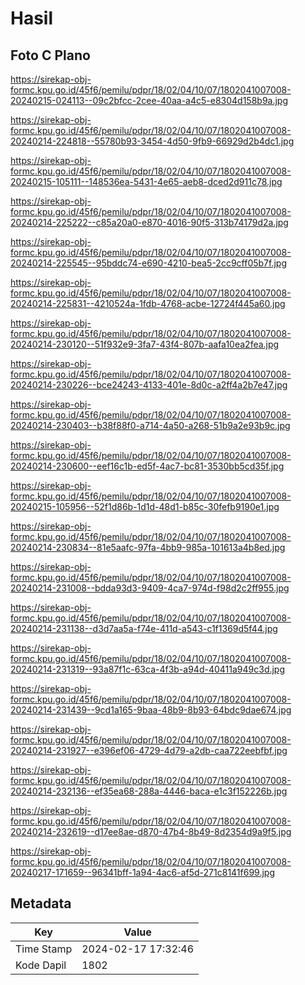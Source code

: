 # Hasil

## Foto C Plano

https://sirekap-obj-formc.kpu.go.id/45f6/pemilu/pdpr/18/02/04/10/07/1802041007008-20240215-024113--09c2bfcc-2cee-40aa-a4c5-e8304d158b9a.jpg

https://sirekap-obj-formc.kpu.go.id/45f6/pemilu/pdpr/18/02/04/10/07/1802041007008-20240214-224818--55780b93-3454-4d50-9fb9-66929d2b4dc1.jpg

https://sirekap-obj-formc.kpu.go.id/45f6/pemilu/pdpr/18/02/04/10/07/1802041007008-20240215-105111--148536ea-5431-4e65-aeb8-dced2d911c78.jpg

https://sirekap-obj-formc.kpu.go.id/45f6/pemilu/pdpr/18/02/04/10/07/1802041007008-20240214-225222--c85a20a0-e870-4016-90f5-313b74179d2a.jpg

https://sirekap-obj-formc.kpu.go.id/45f6/pemilu/pdpr/18/02/04/10/07/1802041007008-20240214-225545--95bddc74-e690-4210-bea5-2cc9cff05b7f.jpg

https://sirekap-obj-formc.kpu.go.id/45f6/pemilu/pdpr/18/02/04/10/07/1802041007008-20240214-225831--4210524a-1fdb-4768-acbe-12724f445a60.jpg

https://sirekap-obj-formc.kpu.go.id/45f6/pemilu/pdpr/18/02/04/10/07/1802041007008-20240214-230120--51f932e9-3fa7-43f4-807b-aafa10ea2fea.jpg

https://sirekap-obj-formc.kpu.go.id/45f6/pemilu/pdpr/18/02/04/10/07/1802041007008-20240214-230226--bce24243-4133-401e-8d0c-a2ff4a2b7e47.jpg

https://sirekap-obj-formc.kpu.go.id/45f6/pemilu/pdpr/18/02/04/10/07/1802041007008-20240214-230403--b38f88f0-a714-4a50-a268-51b9a2e93b9c.jpg

https://sirekap-obj-formc.kpu.go.id/45f6/pemilu/pdpr/18/02/04/10/07/1802041007008-20240214-230600--eef16c1b-ed5f-4ac7-bc81-3530bb5cd35f.jpg

https://sirekap-obj-formc.kpu.go.id/45f6/pemilu/pdpr/18/02/04/10/07/1802041007008-20240215-105956--52f1d86b-1d1d-48d1-b85c-30fefb9190e1.jpg

https://sirekap-obj-formc.kpu.go.id/45f6/pemilu/pdpr/18/02/04/10/07/1802041007008-20240214-230834--81e5aafc-97fa-4bb9-985a-101613a4b8ed.jpg

https://sirekap-obj-formc.kpu.go.id/45f6/pemilu/pdpr/18/02/04/10/07/1802041007008-20240214-231008--bdda93d3-9409-4ca7-974d-f98d2c2ff955.jpg

https://sirekap-obj-formc.kpu.go.id/45f6/pemilu/pdpr/18/02/04/10/07/1802041007008-20240214-231138--d3d7aa5a-f74e-411d-a543-c1f1369d5f44.jpg

https://sirekap-obj-formc.kpu.go.id/45f6/pemilu/pdpr/18/02/04/10/07/1802041007008-20240214-231319--93a87f1c-63ca-4f3b-a94d-40411a949c3d.jpg

https://sirekap-obj-formc.kpu.go.id/45f6/pemilu/pdpr/18/02/04/10/07/1802041007008-20240214-231439--9cd1a165-9baa-48b9-8b93-64bdc9dae674.jpg

https://sirekap-obj-formc.kpu.go.id/45f6/pemilu/pdpr/18/02/04/10/07/1802041007008-20240214-231927--e396ef06-4729-4d79-a2db-caa722eebfbf.jpg

https://sirekap-obj-formc.kpu.go.id/45f6/pemilu/pdpr/18/02/04/10/07/1802041007008-20240214-232136--ef35ea68-288a-4446-baca-e1c3f152226b.jpg

https://sirekap-obj-formc.kpu.go.id/45f6/pemilu/pdpr/18/02/04/10/07/1802041007008-20240214-232619--d17ee8ae-d870-47b4-8b49-8d2354d9a9f5.jpg

https://sirekap-obj-formc.kpu.go.id/45f6/pemilu/pdpr/18/02/04/10/07/1802041007008-20240217-171659--96341bff-1a94-4ac6-af5d-271c8141f699.jpg


## Metadata

| Key        | Value               |
| ---------- | ------------------- |
| Time Stamp | 2024-02-17 17:32:46 |
| Kode Dapil | 1802                |



